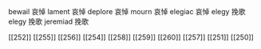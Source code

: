 




bewail 哀悼
lament 哀悼
deplore 哀悼
mourn 哀悼
elegiac 哀悼
elegy 挽歌
elegy 挽歌
jeremiad 挽歌

[[252]]
[[255]]
[[256]]
[[254]]
[[258]]
[[259]]
[[260]]
[[257]]
[[251]]
[[250]]